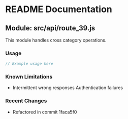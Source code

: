 # README Documentation

## Module: src/api/route_39.js

This module handles cross category operations.

### Usage

```java
// Example usage here
```

### Known Limitations

- Intermittent wrong responses Authentication failures

### Recent Changes

- Refactored in commit 1faca5f0
